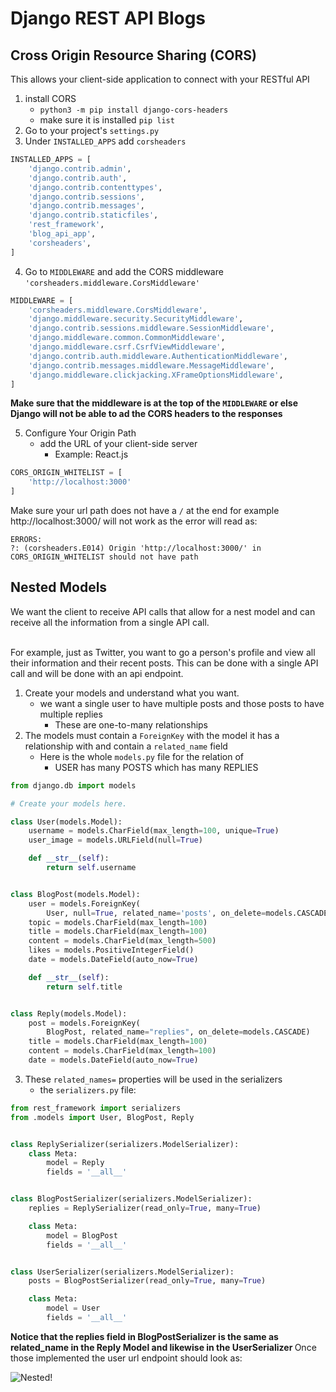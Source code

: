 # Django REST API Blogs

## Cross Origin Resource Sharing (CORS)

This allows your client-side application to connect with your RESTful API

1. install CORS
   - `python3 -m pip install django-cors-headers`
   - make sure it is installed `pip list`
2. Go to your project's `settings.py`
3. Under `INSTALLED_APPS` add `corsheaders`

```python
INSTALLED_APPS = [
    'django.contrib.admin',
    'django.contrib.auth',
    'django.contrib.contenttypes',
    'django.contrib.sessions',
    'django.contrib.messages',
    'django.contrib.staticfiles',
    'rest_framework',
    'blog_api_app',
    'corsheaders',
]
```

4. Go to `MIDDLEWARE` and add the CORS middleware `'corsheaders.middleware.CorsMiddleware'`

```python
MIDDLEWARE = [
    'corsheaders.middleware.CorsMiddleware',
    'django.middleware.security.SecurityMiddleware',
    'django.contrib.sessions.middleware.SessionMiddleware',
    'django.middleware.common.CommonMiddleware',
    'django.middleware.csrf.CsrfViewMiddleware',
    'django.contrib.auth.middleware.AuthenticationMiddleware',
    'django.contrib.messages.middleware.MessageMiddleware',
    'django.middleware.clickjacking.XFrameOptionsMiddleware',
]

```

<b>Make sure that the middleware is at the top of the `MIDDLEWARE` or else Django will not be able to ad the CORS headers to the responses </b>

5. Configure Your Origin Path
   - add the URL of your client-side server
     - Example: React.js

```python
CORS_ORIGIN_WHITELIST = [
    'http://localhost:3000'
]
```

Make sure your url path does not have a `/` at the end for example http://localhost:3000/ will not work as the error will read as:

```red
ERRORS:
?: (corsheaders.E014) Origin 'http://localhost:3000/' in CORS_ORIGIN_WHITELIST should not have path
```

## Nested Models

We want the client to receive API calls that allow for a nest model and can receive all the information from a single API call. <br  /> <br  />

For example, just as Twitter, you want to go a person's profile and view all their information and their recent posts. This can be done with a single API call and will be done with an api endpoint.

1. Create your models and understand what you want.
   - we want a single user to have multiple posts and those posts to have multiple replies
     - These are one-to-many relationships
2. The models must contain a `ForeignKey` with the model it has a relationship with and contain a `related_name` field
   - Here is the whole `models.py` file for the relation of
     - USER has many POSTS which has many REPLIES

```python
from django.db import models

# Create your models here.

class User(models.Model):
    username = models.CharField(max_length=100, unique=True)
    user_image = models.URLField(null=True)

    def __str__(self):
        return self.username


class BlogPost(models.Model):
    user = models.ForeignKey(
        User, null=True, related_name='posts', on_delete=models.CASCADE)
    topic = models.CharField(max_length=100)
    title = models.CharField(max_length=100)
    content = models.CharField(max_length=500)
    likes = models.PositiveIntegerField()
    date = models.DateField(auto_now=True)

    def __str__(self):
        return self.title


class Reply(models.Model):
    post = models.ForeignKey(
        BlogPost, related_name="replies", on_delete=models.CASCADE)
    title = models.CharField(max_length=100)
    content = models.CharField(max_length=100)
    date = models.DateField(auto_now=True)
```

3. These `related_names=` properties will be used in the serializers
   - the `serializers.py` file:

```python
from rest_framework import serializers
from .models import User, BlogPost, Reply


class ReplySerializer(serializers.ModelSerializer):
    class Meta:
        model = Reply
        fields = '__all__'


class BlogPostSerializer(serializers.ModelSerializer):
    replies = ReplySerializer(read_only=True, many=True)

    class Meta:
        model = BlogPost
        fields = '__all__'


class UserSerializer(serializers.ModelSerializer):
    posts = BlogPostSerializer(read_only=True, many=True)

    class Meta:
        model = User
        fields = '__all__'
```

<b>Notice that the replies field in BlogPostSerializer is the same as related_name in the Reply Model and likewise in the UserSerializer </b>
Once those implemented the user url endpoint should look as: <br  />

![Nested!](https://i.imgur.com/TI9tKH6.png "Nested Model")
